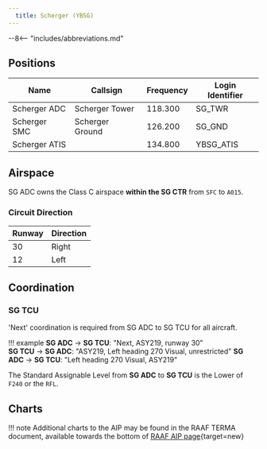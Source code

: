 ```yaml
---
  title: Scherger (YBSG)
---
```


--8<-- "includes/abbreviations.md"

## Positions

| Name               | Callsign       | Frequency        | Login Identifier              |
| ------------------ | -------------- | ---------------- | --------------------------------------|
| Scherger ADC    | Scherger Tower  | 118.300         | SG_TWR        |
| Scherger SMC    | Scherger Ground  | 126.200      | SG_GND        |
| Scherger ATIS    |   | 134.800         | YBSG_ATIS       |

## Airspace

SG ADC owns the Class C airspace **within the SG CTR** from `SFC` to `A015`.

### Circuit Direction

| Runway | Direction |
| ------ | ----------|
| 30     | Right  |
| 12     | Left |

## Coordination
### SG TCU

'Next' coordination is required from SG ADC to SG TCU for all aircraft.

!!! example
    <span class="hotline">**SG ADC** -> **SG TCU**</span>: "Next, ASY219, runway 30"  
    <span class="hotline">**SG TCU** -> **SG ADC**</span>: "ASY219, Left heading 270 Visual, unrestricted"
    <span class="hotline">**SG ADC** -> **SG TCU**</span>: "Left heading 270 Visual, ASY219"  

The Standard Assignable Level from  **SG ADC** to **SG TCU** is the Lower of `F240` or the `RFL`.

## Charts
!!! note
    Additional charts to the AIP may be found in the RAAF TERMA document, available towards the bottom of [RAAF AIP page](https://ais-af.airforce.gov.au/australian-aip){target=new}

